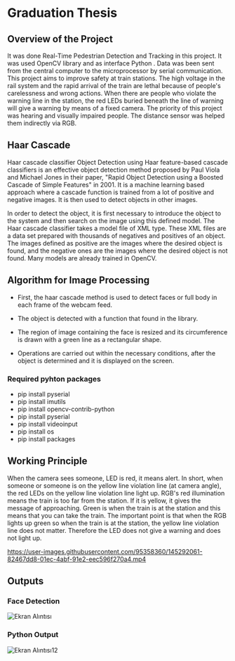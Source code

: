 # Graduation Thesis
## Overview of the Project

It was done Real-Time Pedestrian Detection and Tracking in this project. It was used OpenCV library and as interface Python . Data was been sent from the central computer to the microprocessor by serial communication. This project aims to improve safety at train stations. The high voltage in the rail system and the rapid arrival of the train are lethal because of people's carelessness and wrong actions.  When there are people who violate the warning line in the station, the red LEDs buried beneath the line of warning will give a warning by means of a fixed camera. The priority of this project was hearing and visually impaired people. The distance sensor was helped them indirectly via RGB.

## Haar Cascade 
Haar cascade classifier Object Detection using Haar feature-based cascade classifiers is an effective object detection method proposed by Paul Viola and Michael Jones in their paper, "Rapid Object Detection using a Boosted Cascade of Simple Features" in 2001. It is a machine learning based approach where a cascade function is trained from a lot of positive and negative images. It is then used to detect objects in other images.

In order to detect the object, it is first necessary to introduce the object to the system and then search on the image using this defined model. The Haar cascade classifier takes a model file of XML type. These XML files are a data set prepared with thousands of negatives and positives of an object. The images defined as positive are the images where the desired object is found, and the negative ones are the images where the desired object is not found. Many models are already trained in OpenCV.

## Algorithm for Image Processing
* First, the haar cascade method is used to detect faces or full body in each frame of the webcam feed.

* The object is detected with a function that found in the library.

* The region of image containing the face is resized and its circumference is drawn with a green line as a rectangular shape.

* Operations are carried out within the necessary conditions, after the object is determined and it is displayed on the screen.

### Required pyhton packages
* pip install pyserial
* pip install imutils
* pip install opencv-contrib-python
* pip install pyserial
* pip install videoinput
* pip install os
* pip install packages
## Working Principle
When the camera sees someone, LED is red, it means alert. In short, when someone or someone is on the yellow line violation line (at camera angle), the red LEDs on the yellow line violation line light up. RGB's red illumination means the train is too far from the station. If it is yellow, it gives the message of approaching. Green is when the train is at the station and this means that you can take the train. The important point is that when the RGB lights up green so when the train is at the station, the yellow line violation line does not matter. Therefore the LED does not give a warning and does not light up.

https://user-images.githubusercontent.com/95358360/145292061-82467dd8-01ec-4abf-91e2-eec596f270a4.mp4

## Outputs

### Face Detection
![Ekran Alıntısı](https://user-images.githubusercontent.com/95358360/144767514-668be19b-7c76-4387-92f5-99cc4e7db60c.PNG)

### Python Output 
 ![Ekran Alıntısı12](https://user-images.githubusercontent.com/95358360/144767641-464f509a-7b19-4e85-bd48-253888eb75e5.png)
 


